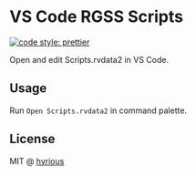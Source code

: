 # VS Code RGSS Scripts

<!-- [![download on: marketplace](https://img.shields.io/visual-studio-marketplace/v/hyrious.vscode-rgss-scripts?style=flat-square&label=version)](https://marketplace.visualstudio.com/items?itemName=hyrious.vscode-rgss-scripts) -->

[![code style: prettier](https://img.shields.io/badge/code_style-prettier-ff69b4.svg?style=flat-square)](https://github.com/prettier/prettier)

Open and edit Scripts.rvdata2 in VS Code.

## Usage

Run `Open Scripts.rvdata2` in command palette.

## License

MIT @ [hyrious](https://github.com/hyrious)
